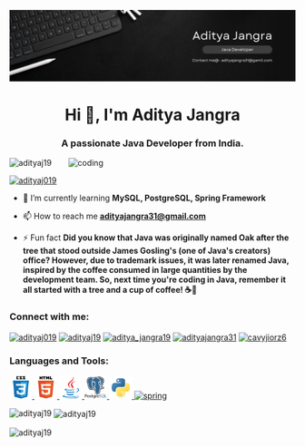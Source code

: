 ![logo](https://github.com/AdityaJ19/AdityaJ19/blob/main/Black%20Minimal%20Motivation%20Quote%20LinkedIn%20Banner.png)
<h1 align="center">Hi 👋, I'm Aditya Jangra</h1>
<h3 align="center">A passionate Java Developer from India.</h3>

<img align="right" alt="coding" width="400" src="https://imgs.search.brave.com/3n8dZUtS2_gQY5c542S9L_V6Jf_CkBuhmEpbROh5JeU/rs:fit:860:0:0/g:ce/aHR0cHM6Ly9naWZk/Yi5jb20vaW1hZ2Vz/L2hpZ2gvYW5pbWF0/ZWQtcHJvZ3JhbW1l/ci1ndXktY29kaW5n/LTc5MGEwYnM4ZTh0/aHBpc2cuZ2lm.gif">

<p align="left"> <img src="https://komarev.com/ghpvc/?username=adityaj19&label=Profile%20views&color=0e75b6&style=flat" alt="adityaj19" /> </p>

<p align="left"> <a href="https://twitter.com/adityaj019" target="blank"><img src="https://img.shields.io/twitter/follow/adityaj019?logo=twitter&style=for-the-badge" alt="adityaj019" /></a> </p>

- 🌱 I’m currently learning **MySQL, PostgreSQL, Spring Framework**

- 📫 How to reach me **adityajangra31@gmail.com**

- ⚡ Fun fact **Did you know that Java was originally named Oak after the tree that stood outside James Gosling's (one of Java's creators) office? However, due to trademark issues, it was later renamed Java, inspired by the coffee consumed in large quantities by the development team. So, next time you're coding in Java, remember it all started with a tree and a cup of coffee! ☕🌳**

<h3 align="left">Connect with me:</h3>
<p align="left">
<a href="https://twitter.com/adityaj019" target="blank"><img align="center" src="https://raw.githubusercontent.com/rahuldkjain/github-profile-readme-generator/master/src/images/icons/Social/twitter.svg" alt="adityaj019" height="30" width="40" /></a>
<a href="https://linkedin.com/in/adityaj19" target="blank"><img align="center" src="https://raw.githubusercontent.com/rahuldkjain/github-profile-readme-generator/master/src/images/icons/Social/linked-in-alt.svg" alt="adityaj19" height="30" width="40" /></a>
<a href="https://instagram.com/aditya_jangra19" target="blank"><img align="center" src="https://raw.githubusercontent.com/rahuldkjain/github-profile-readme-generator/master/src/images/icons/Social/instagram.svg" alt="aditya_jangra19" height="30" width="40" /></a>
<a href="https://www.hackerrank.com/adityajangra31" target="blank"><img align="center" src="https://raw.githubusercontent.com/rahuldkjain/github-profile-readme-generator/master/src/images/icons/Social/hackerrank.svg" alt="adityajangra31" height="30" width="40" /></a>
<a href="https://www.leetcode.com/cavyjiorz6" target="blank"><img align="center" src="https://raw.githubusercontent.com/rahuldkjain/github-profile-readme-generator/master/src/images/icons/Social/leet-code.svg" alt="cavyjiorz6" height="30" width="40" /></a>
</p>

<h3 align="left">Languages and Tools:</h3>
<p align="left"> <a href="https://www.w3schools.com/css/" target="_blank" rel="noreferrer"> <img src="https://raw.githubusercontent.com/devicons/devicon/master/icons/css3/css3-original-wordmark.svg" alt="css3" width="40" height="40"/> </a> <a href="https://www.w3.org/html/" target="_blank" rel="noreferrer"> <img src="https://raw.githubusercontent.com/devicons/devicon/master/icons/html5/html5-original-wordmark.svg" alt="html5" width="40" height="40"/> </a> <a href="https://www.java.com" target="_blank" rel="noreferrer"> <img src="https://raw.githubusercontent.com/devicons/devicon/master/icons/java/java-original.svg" alt="java" width="40" height="40"/> </a> <a href="https://www.postgresql.org" target="_blank" rel="noreferrer"> <img src="https://raw.githubusercontent.com/devicons/devicon/master/icons/postgresql/postgresql-original-wordmark.svg" alt="postgresql" width="40" height="40"/> </a> <a href="https://www.python.org" target="_blank" rel="noreferrer"> <img src="https://raw.githubusercontent.com/devicons/devicon/master/icons/python/python-original.svg" alt="python" width="40" height="40"/> </a> <a href="https://spring.io/" target="_blank" rel="noreferrer"> <img src="https://www.vectorlogo.zone/logos/springio/springio-icon.svg" alt="spring" width="40" height="40"/> </a> </p>

<p><img align="left" src="https://github-readme-stats.vercel.app/api/top-langs?username=adityaj19&show_icons=true&locale=en&layout=compact" alt="adityaj19" /></p>

<p>&nbsp;<img align="center" src="https://github-readme-stats.vercel.app/api?username=adityaj19&show_icons=true&locale=en" alt="adityaj19" /></p>

<p><img align="center" src="https://github-readme-streak-stats.herokuapp.com/?user=adityaj19&" alt="adityaj19" /></p>
